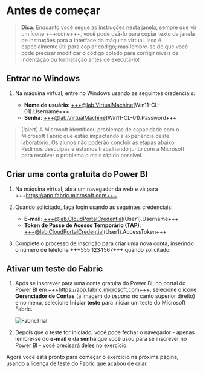 # Antes de começar

> **Dica**: Enquanto você segue as instruções nesta janela, sempre que vir um ícone +++ícone+++, você pode usá-lo para copiar texto da janela de instruções para a interface da máquina virtual. Isso é especialmente útil para copiar código; mas lembre-se de que você pode precisar modificar o código colado para corrigir níveis de indentação ou formatação antes de executá-lo!

## Entrar no Windows

1. Na máquina virtual, entre no Windows usando as seguintes credenciais:

    - **Nome de usuário**: +++@lab.VirtualMachine(Win11-CL-01).Username+++
    - **Senha**: +++@lab.VirtualMachine(Win11-CL-01).Password+++

>[!alert] A Microsoft identificou problemas de capacidade com o Microsoft Fabric que estão impactando a experiência deste laboratório. Os alunos não poderão concluir as etapas abaixo. Pedimos desculpas e estamos trabalhando junto com a Microsoft para resolver o problema o mais rápido possível.

## Criar uma conta gratuita do Power BI

1. Na máquina virtual, abra um navegador da web e vá para +++https://app.fabric.microsoft.com+++.

2. Quando solicitado, faça login usando as seguintes credenciais:

    - **E-mail**: +++@lab.CloudPortalCredential(User1).Username+++
    - **Token de Passe de Acesso Temporário (TAP)**: +++@lab.CloudPortalCredential(User1).AccessToken+++

3. Complete o processo de inscrição para criar uma nova conta, inserindo o número de telefone +++555 1234567+++ quando solicitado.

## Ativar um teste do Fabric

1. Após se inscrever para uma conta gratuita do Power BI, no portal do Power BI em +++https://app.fabric.microsoft.com+++, selecione o ícone **Gerenciador de Contas** (a imagem do *usuário* no canto superior direito) e no menu, selecione **Iniciar teste** para iniciar um teste do Microsoft Fabric.

    ![FabricTrial](images/fabrictrial.jpg)

2. Depois que o teste for iniciado, você pode fechar o navegador - apenas lembre-se do **e-mail** e da **senha** que você usou para se inscrever no Power BI - você precisará deles no exercício.

Agora você está pronto para começar o exercício na próxima página, usando a licença de teste do Fabric que acabou de criar.
